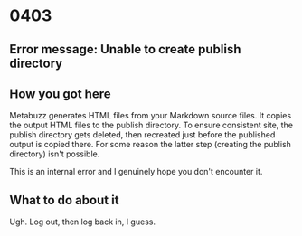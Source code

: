 # 0403

## Error message: Unable to create publish directory

## How you got here

Metabuzz generates HTML files from your Markdown source files.
It copies the output HTML files to the publish directory.
To ensure consistent site, the publish directory 
gets deleted, then recreated just before the
published output is copied there. For some reason 
the latter step (creating the publish directory)
isn't possible.

This is an internal error and I genuinely hope you don't
encounter it.

## What to do about it

Ugh. Log out, then log back in, I guess.


